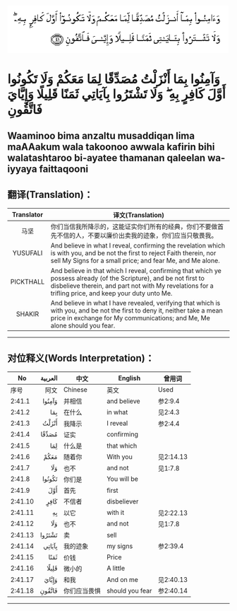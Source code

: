 ![002:041](images/002_041.gif)

#  وَآمِنُوا بِمَا أَنْزَلْتُ مُصَدِّقًا لِمَا مَعَكُمْ وَلَا تَكُونُوا أَوَّلَ كَافِرٍ بِهِ ۖ وَلَا تَشْتَرُوا بِآيَاتِي ثَمَنًا قَلِيلًا وَإِيَّايَ فَاتَّقُونِ 

## Waaminoo bima anzaltu musaddiqan lima maAAakum wala takoonoo awwala kafirin bihi walatashtaroo bi-ayatee thamanan qaleelan wa-iyyaya faittaqooni

## 翻译(Translation)：

| Translator | 译文(Translation)                                            |
| :--------: | ------------------------------------------------------------ |
|    马坚    | 你们当信我所降示的，这能证实你们所有的经典，你们不要做首先不信的人，不要以廉价出卖我的迹象，你们应当只敬畏我。 |
|  YUSUFALI  | And believe in what I reveal, confirming the revelation which is with you, and be not the first to reject Faith therein, nor sell My Signs for a small price; and fear Me, and Me alone. |
| PICKTHALL  | And believe in that which I reveal, confirming that which ye possess already (of the Scripture), and be not first to disbelieve therein, and part not with My revelations for a trifling price, and keep your duty unto Me. |
|   SHAKIR   | And believe in what I have revealed, verifying that which is with you, and be not the first to deny it, neither take a mean price in exchange for My communications; and Me, Me alone should you fear. |

---

## 对位释义(Words Interpretation)：

| No      | العربية | 中文         | English         | 曾用词    |
| ------- | ------: | ------------ | --------------- | --------- |
| 序号    |    阿文 | Chinese      | 英文            | Used      |
| 2:41.1  |  وَآمِنُوا | 并相信       | and believe     | 参2:9.4   |
| 2:41.2  |     بِمَا | 在什么       | in what         | 见2:4.3   |
| 2:41.3  |   أَنْزَلْتُ | 我降示       | I reveal        | 参2:4.4   |
| 2:41.4  |   مُصَدِّقًا | 证实         | confirming      |           |
| 2:41.5  |     لِمَا | 什么是       | that which      |           |
| 2:41.6  |    مَعَكُمْ | 随着你       | With you        | 见2:14.13 |
| 2:41.7  |     وَلَا | 也不         | and not         | 见1:7.8   |
| 2:41.8  |  تَكُونُوا | 你们是       | You will be     |           |
| 2:41.9  |     أَوَّلَ | 首先         | first           |           |
| 2:41.10 |    كَافِرٍ | 不信者       | disbeliever     |           |
| 2:41.11 |      بِهِ | 以它         | with it         | 见2:22.13 |
| 2:41.12 |     وَلَا | 也不         | and not         | 见1:7.8   |
| 2:41.13 |  تَشْتَرُوا | 卖           | sell            |           |
| 2:41.14 |  بِآيَاتِي | 我的迹象     | my signs        | 参2:39.4  |
| 2:41.15 |    ثَمَنًا | 价钱         | Price           |           |
| 2:41.16 |   قَلِيلًا | 微小的       | A little        |           |
| 2:41.17 |   وَإِيَّايَ | 和我         | And on me       | 见2:40.13 |
| 2:41.18 |  فَاتَّقُونِ | 你们应当畏惧 | should you fear | 参2:40.14 |

---

